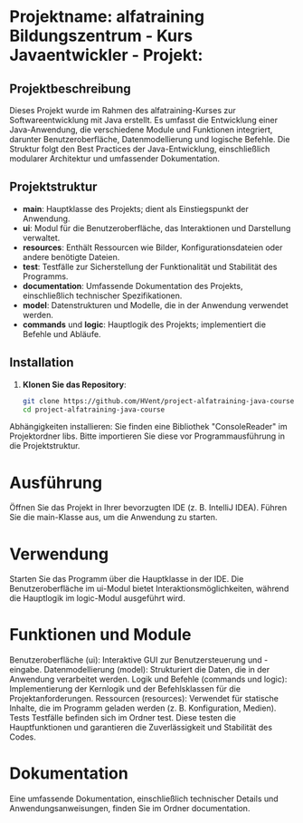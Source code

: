 # Projektname: alfatraining Bildungszentrum - Kurs Javaentwickler - Projekt: 

## Projektbeschreibung
Dieses Projekt wurde im Rahmen des alfatraining-Kurses zur Softwareentwicklung mit Java erstellt. Es umfasst die Entwicklung einer Java-Anwendung, die verschiedene Module und Funktionen integriert, darunter Benutzeroberfläche, Datenmodellierung und logische Befehle. Die Struktur folgt den Best Practices der Java-Entwicklung, einschließlich modularer Architektur und umfassender Dokumentation.

## Projektstruktur
- **main**: Hauptklasse des Projekts; dient als Einstiegspunkt der Anwendung.
- **ui**: Modul für die Benutzeroberfläche, das Interaktionen und Darstellung verwaltet.
- **resources**: Enthält Ressourcen wie Bilder, Konfigurationsdateien oder andere benötigte Dateien.
- **test**: Testfälle zur Sicherstellung der Funktionalität und Stabilität des Programms.
- **documentation**: Umfassende Dokumentation des Projekts, einschließlich technischer Spezifikationen.
- **model**: Datenstrukturen und Modelle, die in der Anwendung verwendet werden.
- **commands** und **logic**: Hauptlogik des Projekts; implementiert die Befehle und Abläufe.

## Installation
1. **Klonen Sie das Repository**:
   ```bash
   git clone https://github.com/HVent/project-alfatraining-java-course.git
   cd project-alfatraining-java-course
Abhängigkeiten installieren: Sie finden eine Bibliothek "ConsoleReader" im Projektordner libs.
Bitte importieren Sie diese vor Programmausführung in die Projektstruktur.

# Ausführung
Öffnen Sie das Projekt in Ihrer bevorzugten IDE (z. B. IntelliJ IDEA).
Führen Sie die main-Klasse aus, um die Anwendung zu starten.

# Verwendung
Starten Sie das Programm über die Hauptklasse in der IDE.
Die Benutzeroberfläche im ui-Modul bietet Interaktionsmöglichkeiten, während die Hauptlogik im logic-Modul ausgeführt wird.

# Funktionen und Module
Benutzeroberfläche (ui): Interaktive GUI zur Benutzersteuerung und -eingabe.
Datenmodellierung (model): Strukturiert die Daten, die in der Anwendung verarbeitet werden.
Logik und Befehle (commands und logic): Implementierung der Kernlogik und der Befehlsklassen für die Projektanforderungen.
Ressourcen (resources): Verwendet für statische Inhalte, die im Programm geladen werden (z. B. Konfiguration, Medien).
Tests
Testfälle befinden sich im Ordner test. Diese testen die Hauptfunktionen und garantieren die Zuverlässigkeit und Stabilität des Codes.

# Dokumentation
Eine umfassende Dokumentation, einschließlich technischer Details und Anwendungsanweisungen, finden Sie im Ordner documentation.
